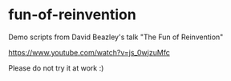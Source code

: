 # fun-of-reinvention
Demo scripts from David Beazley's talk "The Fun of Reinvention"

https://www.youtube.com/watch?v=js_0wjzuMfc

Please do not try it at work :)

